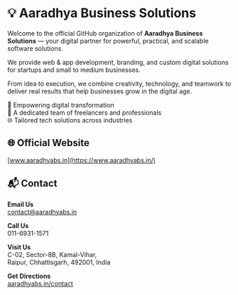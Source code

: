 # 💡 Aaradhya Business Solutions

Welcome to the official GitHub organization of **Aaradhya Business Solutions** — your digital partner for powerful, practical, and scalable software solutions.

We provide web & app development, branding, and custom digital solutions for startups and small to medium businesses.

From idea to execution, we combine creativity, technology, and teamwork to deliver real results that help businesses grow in the digital age.

🚀 Empowering digital transformation  
👥 A dedicated team of freelancers and professionals  
🌐 Tailored tech solutions across industries

## 🌐 Official Website

[www.aaradhyabs.in](https://www.aaradhyabs.in/)

## 📬 Contact

**Email Us**  
[contact@aaradhyabs.in](mailto:contact@aaradhyabs.in)

**Call Us**  
011-6931-1571

**Visit Us**  
C-02, Sector-8B, Kamal-Vihar,  
Raipur, Chhattisgarh, 492001, India

**Get Directions**  
[aaradhyabs.in/contact](https://www.aaradhyabs.in/contact/)
